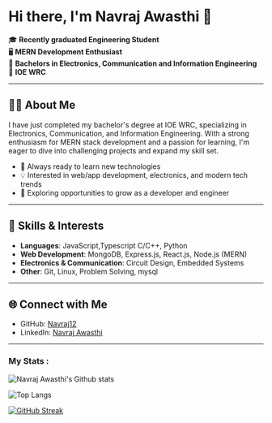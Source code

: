 # Hi there, I'm Navraj Awasthi 👋

🎓 **Recently graduated Engineering Student**  
🖥️ **MERN Development Enthusiast**  
📡 **Bachelors in Electronics, Communication and Information Engineering**  
🏫 **IOE WRC**

---

## 👨‍💻 About Me

I have just completed my bachelor's degree at IOE WRC, specializing in Electronics, Communication, and Information Engineering. With a strong enthusiasm for MERN stack development and a passion for learning, I'm eager to dive into challenging projects and expand my skill set.

- 🔭 Always ready to learn new technologies
- 💡 Interested in web/app development, electronics, and modern tech trends
- 🌱 Exploring opportunities to grow as a developer and engineer

---

## 🚀 Skills & Interests

- **Languages**: JavaScript,Typescript C/C++, Python
- **Web Development**: MongoDB, Express.js, React.js, Node.js (MERN)
- **Electronics & Communication**: Circuit Design, Embedded Systems
- **Other**: Git, Linux, Problem Solving, mysql

---

## 🌐 Connect with Me

- GitHub: [Navraj12](https://github.com/Navraj12)
- LinkedIn: [Navraj Awasthi](https://www.linkedin.com/in/navraj-awasthi-b156a5261/)

---

<!--
**Navraj12/Navraj12** is a ✨ _special_ ✨ repository because its `README.md` (this file) appears on your GitHub profile.
-->

### My Stats :<br/>
<img src="https://komarev.com/ghpvc/?username=Navraj12&style=flat-square&color=blue" alt=""/><br/>
![Navraj Awasthi's Github stats](https://github-readme-stats.vercel.app/api?username=Navraj12&show_icons=true&theme=radical&count_private=true)






![Top Langs](https://github-readme-stats.vercel.app/api/top-langs/?username=Navraj12&layout=compact&theme=radical&count_private=true)

[![GitHub Streak](https://github-readme-streak-stats.herokuapp.com/?user=Navraj12&theme=dark)](https://git.io/streak-stats)

